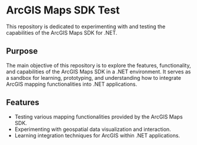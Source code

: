 # ArcGIS Maps SDK Test
This repository is dedicated to experimenting with and testing the capabilities of the ArcGIS Maps SDK for .NET.

## Purpose
The main objective of this repository is to explore the features, functionality, and capabilities of the ArcGIS Maps SDK in a .NET environment. It serves as a sandbox for learning, prototyping, and understanding how to integrate ArcGIS mapping functionalities into .NET applications.

## Features
- Testing various mapping functionalities provided by the ArcGIS Maps SDK.
- Experimenting with geospatial data visualization and interaction.
- Learning integration techniques for ArcGIS within .NET applications.
